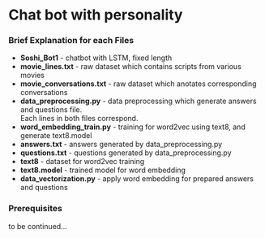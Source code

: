 # Chat bot with personality

### Brief Explanation for each Files
- **Soshi_Bot1** - chatbot with LSTM, fixed length <br />
- **movie_lines.txt** - raw dataset which contains scripts from various movies <br />
- **movie_conversations.txt** - raw dataset which anotates corresponding conversations <br />
- **data_preprocessing.py** - data preprocessing which generate answers and questions file. <br />Each lines in both files correspond.<br />
- **word_embedding_train.py** - training for word2vec using text8, and generate text8.model<br />
- **answers.txt** - answers generated by data_preprocessing.py<br /> 
- **questions.txt** - questions generated by data_preprocessing.py<br /> 
- **text8** - dataset for word2vec training
- **text8.model** - trained model for word embedding
- **data_vectorization.py** - apply word embedding for prepared answers and questions <br />
### Prerequisites
to be continued...
